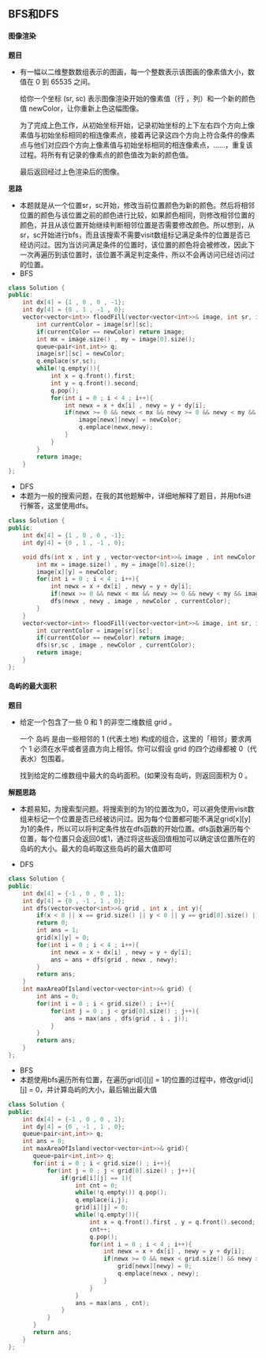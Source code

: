 ## BFS和DFS

#### 图像渲染

**题目**

- 有一幅以二维整数数组表示的图画，每一个整数表示该图画的像素值大小，数值在 0 到 65535 之间。

  给你一个坐标 (sr, sc) 表示图像渲染开始的像素值（行 ，列）和一个新的颜色值 newColor，让你重新上色这幅图像。

  为了完成上色工作，从初始坐标开始，记录初始坐标的上下左右四个方向上像素值与初始坐标相同的相连像素点，接着再记录这四个方向上符合条件的像素点与他们对应四个方向上像素值与初始坐标相同的相连像素点，……，重复该过程。将所有有记录的像素点的颜色值改为新的颜色值。

  最后返回经过上色渲染后的图像。


**思路**

- 本题就是从一个位置sr，sc开始，修改当前位置颜色为新的颜色。然后将相邻位置的颜色与该位置之前的颜色进行比较，如果颜色相同，则修改相邻位置的颜色，并且从该位置开始继续判断相邻位置是否需要修改颜色。所以想到，从sr，sc开始进行bfs，而且该搜索不需要visit数组标记满足条件的位置是否已经访问过。因为当访问满足条件的位置时，该位置的颜色将会被修改，因此下一次再遍历到该位置时，该位置不满足判定条件，所以不会再访问已经访问过的位置。
- BFS

```c++
class Solution {
public:
    int dx[4] = {1 , 0 , 0 , -1};
    int dy[4] = {0 , 1 , -1 , 0};
    vector<vector<int>> floodFill(vector<vector<int>>& image, int sr, int sc, int newColor) {
        int currentColor = image[sr][sc];
        if(currentColor == newColor) return image;
        int mx = image.size() , my = image[0].size();
        queue<pair<int,int>> q;
        image[sr][sc] = newColor;
        q.emplace(sr,sc);
        while(!q.empty()){
            int x = q.front().first;
            int y = q.front().second;
            q.pop();
            for(int i = 0 ; i < 4 ; i++){
                int newx = x + dx[i] , newy = y + dy[i];
                if(newx >= 0 && newx < mx && newy >= 0 && newy < my && image[newx][newy] == currentColor){
                    image[newx][newy] = newColor;
                    q.emplace(newx,newy);
                }
            }
        }
        return image;
    }
};
```

- DFS
- 本题为一般的搜索问题，在我的其他题解中，详细地解释了题目，并用bfs进行解答，这里使用dfs。

```c++
class Solution {
public:
    int dx[4] = {1 , 0 , 0 , -1};
    int dy[4] = {0 , 1 , -1 , 0};

    void dfs(int x , int y , vector<vector<int>>& image , int newColor , int currentColor){
        int mx = image.size() , my = image[0].size();
        image[x][y] = newColor;
        for(int i = 0 ; i < 4 ; i++){
            int newx = x + dx[i] , newy = y + dy[i];
            if(newx >= 0 && newx < mx && newy >= 0 && newy < my && image[newx][newy] == currentColor)
            dfs(newx , newy , image , newColor , currentColor);
        }
    }
    vector<vector<int>> floodFill(vector<vector<int>>& image, int sr, int sc, int newColor) {
        int currentColor = image[sr][sc];
        if(currentColor == newColor) return image;
        dfs(sr,sc , image , newColor , currentColor);
        return image;
    }
};
```

#### 岛屿的最大面积

**题目**

- 给定一个包含了一些 0 和 1 的非空二维数组 grid 。

  一个 岛屿 是由一些相邻的 1 (代表土地) 构成的组合，这里的「相邻」要求两个 1 必须在水平或者竖直方向上相邻。你可以假设 grid 的四个边缘都被 0（代表水）包围着。

  找到给定的二维数组中最大的岛屿面积。(如果没有岛屿，则返回面积为 0 。

**解题思路**

- 本题易知，为搜索型问题。将搜索到的为1的位置改为0，可以避免使用visit数组来标记一个位置是否已经被访问过。因为每个位置都可能不满足grid[x][y]为1的条件，所以可以将判定条件放在dfs函数的开始位置。dfs函数遍历每个位置，每个位置只会返回0或1，通过将这些返回值相加可以确定该位置所在的岛屿的大小。最大的岛屿取这些岛屿的最大值即可

- DFS

```c++
class Solution {
public:
    int dx[4] = {-1 , 0 , 0 , 1};
    int dy[4] = {0 , -1 , 1 , 0};
    int dfs(vector<vector<int>>& grid , int x , int y){
        if(x < 0 || x == grid.size() || y < 0 || y == grid[0].size() || grid[x][y] == 0)
        return 0;
        int ans = 1;
        grid[x][y] = 0;
        for(int i = 0 ; i < 4 ; i++){
            int newx = x + dx[i] , newy = y + dy[i];
            ans = ans + dfs(grid , newx , newy);
        }
        return ans;
    }
    int maxAreaOfIsland(vector<vector<int>>& grid) {
        int ans = 0;
        for(int i = 0 ; i < grid.size() ; i++){
            for(int j = 0 ; j < grid[0].size() ; j++){
                ans = max(ans , dfs(grid , i , j));
            }
        }
        return ans;
    }
};
```

- BFS
- 本题使用bfs遍历所有位置，在遍历grid[i][j] = 1的位置的过程中，修改grid[i][j] = 0，并计算岛屿的大小，最后输出最大值

```c++
class Solution {
public:
    int dx[4] = {-1 , 0 , 0 , 1};
    int dy[4] = {0 , -1 , 1 , 0};
    queue<pair<int,int>> q;
    int ans = 0;
    int maxAreaOfIsland(vector<vector<int>>& grid){
       queue<pair<int,int>> q;
       for(int i = 0 ; i < grid.size() ; i++){
           for(int j = 0 ; j < grid[0].size() ; j++){
               if(grid[i][j] == 1){
                   int cnt = 0;
                   while(!q.empty()) q.pop();
                   q.emplace(i,j);
                   grid[i][j] = 0;
                   while(!q.empty()){
                       int x = q.front().first , y = q.front().second;
                       cnt++;
                       q.pop();
                       for(int i = 0 ; i < 4 ; i++){
                           int newx = x + dx[i] , newy = y + dy[i];
                           if(newx >= 0 && newx < grid.size() && newy >= 0 && newy < grid[0].size() && grid[newx][newy] == 1){
                               grid[newx][newy] = 0;
                               q.emplace(newx , newy);
                           }
                       }
                   }
                   ans = max(ans , cnt);
               }
           }
       }
       return ans;
    }
};
```


